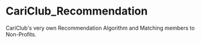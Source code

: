 # CariClub_Recommendation
CariClub's very own Recommendation Algorithm and Matching members to Non-Profits.

